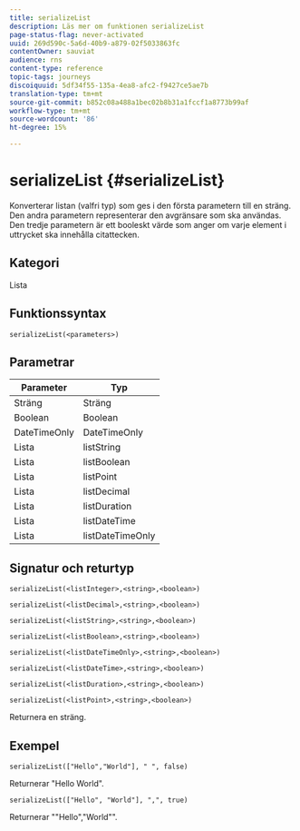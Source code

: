 ```yaml
---
title: serializeList
description: Läs mer om funktionen serializeList
page-status-flag: never-activated
uuid: 269d590c-5a6d-40b9-a879-02f5033863fc
contentOwner: sauviat
audience: rns
content-type: reference
topic-tags: journeys
discoiquuid: 5df34f55-135a-4ea8-afc2-f9427ce5ae7b
translation-type: tm+mt
source-git-commit: b852c08a488a1bec02b8b31a1fccf1a8773b99af
workflow-type: tm+mt
source-wordcount: '86'
ht-degree: 15%

---
```



# serializeList {#serializeList}

Konverterar listan (valfri typ) som ges i den första parametern till en sträng. Den andra parametern representerar den avgränsare som ska användas. Den tredje parametern är ett booleskt värde som anger om varje element i uttrycket ska innehålla citattecken.

## Kategori

Lista

## Funktionssyntax

`serializeList(<parameters>)`

## Parametrar

| Parameter | Typ |
|-----------|------------------|
| Sträng | Sträng |
| Boolean | Boolean |
| DateTimeOnly | DateTimeOnly |
| Lista | listString |
| Lista | listBoolean |
| Lista | listPoint |
| Lista | listDecimal |
| Lista | listDuration |
| Lista | listDateTime |
| Lista | listDateTimeOnly |

## Signatur och returtyp

`serializeList(<listInteger>,<string>,<boolean>)`

`serializeList(<listDecimal>,<string>,<boolean>)`

`serializeList(<listString>,<string>,<boolean>)`

`serializeList(<listBoolean>,<string>,<boolean>)`

`serializeList(<listDateTimeOnly>,<string>,<boolean>)`

`serializeList(<listDateTime>,<string>,<boolean>)`

`serializeList(<listDuration>,<string>,<boolean>)`

`serializeList(<listPoint>,<string>,<boolean>)`

Returnera en sträng.

## Exempel

`serializeList(["Hello","World"], " ", false)`

Returnerar &quot;Hello World&quot;.

`serializeList(["Hello", "World"], ",", true)`

Returnerar &quot;&quot;Hello&quot;,&quot;World&quot;&quot;.
